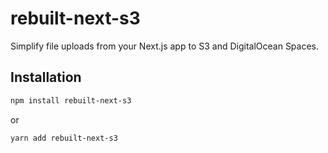 # rebuilt-next-s3

Simplify file uploads from your Next.js app to S3 and DigitalOcean Spaces.

## Installation

```bash
npm install rebuilt-next-s3
```
or 
```bash
yarn add rebuilt-next-s3
```
